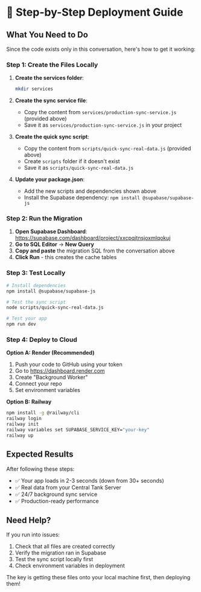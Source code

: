 # 🚀 Step-by-Step Deployment Guide

## What You Need to Do

Since the code exists only in this conversation, here's how to get it working:

### Step 1: Create the Files Locally

1. **Create the services folder**:
   ```bash
   mkdir services
   ```

2. **Create the sync service file**:
   - Copy the content from `services/production-sync-service.js` (provided above)
   - Save it as `services/production-sync-service.js` in your project

3. **Create the quick sync script**:
   - Copy the content from `scripts/quick-sync-real-data.js` (provided above)
   - Create `scripts` folder if it doesn't exist
   - Save it as `scripts/quick-sync-real-data.js`

4. **Update your package.json**:
   - Add the new scripts and dependencies shown above
   - Install the Supabase dependency: `npm install @supabase/supabase-js`

### Step 2: Run the Migration

1. **Open Supabase Dashboard**: https://supabase.com/dashboard/project/xxcpqjtnsjoxmlqokuj
2. **Go to SQL Editor** → **New Query**
3. **Copy and paste** the migration SQL from the conversation above
4. **Click Run** - this creates the cache tables

### Step 3: Test Locally

```bash
# Install dependencies
npm install @supabase/supabase-js

# Test the sync script
node scripts/quick-sync-real-data.js

# Test your app
npm run dev
```

### Step 4: Deploy to Cloud

**Option A: Render (Recommended)**
1. Push your code to GitHub using your token
2. Go to https://dashboard.render.com
3. Create "Background Worker"
4. Connect your repo
5. Set environment variables

**Option B: Railway**
```bash
npm install -g @railway/cli
railway login
railway init
railway variables set SUPABASE_SERVICE_KEY="your-key"
railway up
```

## Expected Results

After following these steps:
- ✅ Your app loads in 2-3 seconds (down from 30+ seconds)
- ✅ Real data from your Central Tank Server
- ✅ 24/7 background sync service
- ✅ Production-ready performance

## Need Help?

If you run into issues:
1. Check that all files are created correctly
2. Verify the migration ran in Supabase
3. Test the sync script locally first
4. Check environment variables in deployment

The key is getting these files onto your local machine first, then deploying them!